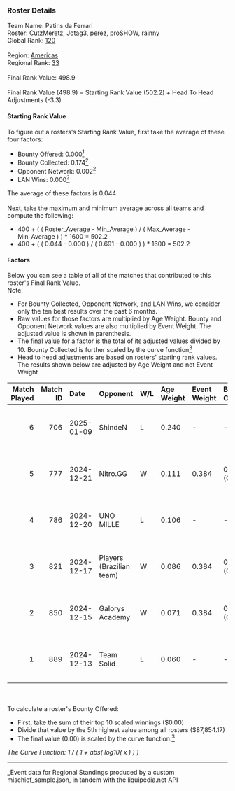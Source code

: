 ### Roster Details<br />
Team Name: Patins da Ferrari<br />
Roster: CutzMeretz, Jotag3, perez, proSHOW, rainny<br />
Global Rank: [120](../../standings_global_2025_06_02.md)<br />
<br />
Region: [Americas]( ../../standings_americas_2025_06_02.md)<br />
Regional Rank: [33]( ../../standings_americas_2025_06_02.md)<br />
<br />
Final Rank Value:  498.9<br />
<br />
Final Rank Value (498.9) = Starting Rank Value (502.2) + Head To Head Adjustments (-3.3)<br />

#### Starting Rank Value<br />
To figure out a rosters's Starting Rank Value, first take the average of these four factors:<br />
- Bounty Offered: 0.000[<sup>1</sup>](#table2)
- Bounty Collected: 0.174[<sup>2</sup>](#table1)
- Opponent Network: 0.002[<sup>2</sup>](#table1)
- LAN Wins: 0.000[<sup>2</sup>](#table1)

The average of these factors is 0.044<br />
<br />
Next, take the maximum and minimum average across all teams and compute the following:<br />
- 400 + ( ( Roster_Average - Min_Average ) / ( Max_Average - Min_Average ) ) * 1600 = 502.2
- 400 + ( ( 0.044 - 0.000 ) / ( 0.691 - 0.000 ) ) * 1600 = 502.2


#### Factors<br />
Below you can see a table of all of the matches that contributed to this roster's Final Rank Value.<br />
Note:<br />

- For Bounty Collected, Opponent Network, and LAN Wins, we consider only the ten best results over the past 6 months.
- Raw values for those factors are multiplied by Age Weight. Bounty and Opponent Network values are also multiplied by Event Weight. The adjusted value is shown in parenthesis.
- The final value for a factor is the total of its adjusted values divided by 10. Bounty Collected is further scaled by the curve function[<sup>3</sup>](#curveFunction)
- Head to head adjustments are based on rosters' starting rank values. The results shown below are adjusted by Age Weight and not Event Weight
<span id="table1"></span><br />


| Match Played | Match ID | Date       | Opponent                 | W/L | Age Weight | Event Weight | Bounty Collected | Opponent Network | LAN Wins  | H2H Adj. | Roster                                     |
| -: | -: | :- | :- | :- | :- | :- | :- | :- | :- | -: | :- |
|            6 |      706 | 2025-01-09 | ShindeN                  | L   | 0.240      | -            | -                | -                | -         |    -4.76 | CutzMeretz, Jotag3, perez, proSHOW, rainny |
|            5 |      777 | 2024-12-21 | Nitro.GG                 | W   | 0.111      | 0.384        | 0.000 (0.000)    | 0.190 (0.008)    | 0 (0.000) |     1.27 | CutzMeretz, Jotag3, perez, proSHOW, rainny |
|            4 |      786 | 2024-12-20 | UNO MILLE                | L   | 0.106      | -            | -                | -                | -         |    -2.10 | CutzMeretz, Jotag3, perez, proSHOW, rainny |
|            3 |      821 | 2024-12-17 | Players (Brazilian team) | W   | 0.086      | 0.384        | 0.005 (0.000)    | 0.412 (0.014)    | 0 (0.000) |     1.91 | CutzMeretz, Jotag3, perez, proSHOW, rainny |
|            2 |      850 | 2024-12-15 | Galorys Academy          | W   | 0.071      | 0.384        | 0.000 (0.000)    | 0.015 (0.000)    | 0 (0.000) |     0.80 | CutzMeretz, Jotag3, perez, proSHOW, rainny |
|            1 |      889 | 2024-12-13 | Team Solid               | L   | 0.060      | -            | -                | -                | -         |    -0.40 | CutzMeretz, Jotag3, perez, proSHOW, rainny |

<br />
<span id="table2"></span><br />
To calculate a roster's Bounty Offered:<br />

- First, take the sum of their top 10 scaled winnings ($0.00)
- Divide that value by the 5th highest value among all rosters ($87,854.17)
- The final value (0.00) is scaled by the curve function.[<sup>3</sup>](#curveFunction)

<span id="curveFunction"></span>_The Curve Function: 1 / ( 1 + abs( log10( x ) ) )_<br />

---
_Event data for Regional Standings produced by a custom mischief_sample.json, in tandem with the liquipedia.net API<br />

